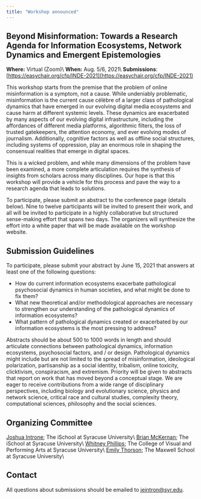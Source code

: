 ```yaml
---
title: "Workshop announced"
---
```


## Beyond Misinformation: Towards a Research Agenda for Information Ecosystems, Network Dynamics and Emergent Epistemologies


**Where:** Virtual (Zoom)\\
**When:** Aug. 5/6, 2021\\
**Submissions**: [https://easychair.org/cfp/INDE-2021](https://easychair.org/cfp/INDE-2021)

This workshop starts from the premise that the problem of online misinformation is a symptom, not a cause. While undeniably problematic, misinformation is the current cause célèbre of a larger class of pathological dynamics that have emerged in our evolving digital media ecosystems and cause harm at different systemic levels. These dynamics are exacerbated by many aspects of our evolving digital infrastructure, including the affordances of different media platforms, algorithmic filters, the loss of trusted gatekeepers, the attention economy, and ever evolving modes of journalism. Additionally, cognitive factors as well as offline social structures, including systems of oppression, play an enormous role in shaping the consensual realities that emerge in digital spaces.    

This is a wicked problem, and while many dimensions of the problem have been examined, a more complete articulation requires the synthesis of insights from scholars across many disciplines. Our hope is that this workshop will provide a vehicle for this process and pave the way to a research agenda that leads to solutions.

To participate, please submit an abstract to the conference page (details below). Nine to twelve participants will be invited to present their work, and all will be invited to participate in a highly collaborative but structured sense-making effort that spans two days. The organizers will synthesize the effort into a white paper that will be made available on the workshop website.

## Submission Guidelines
To participate, please submit your abstract by June 15, 2021 that answers at least one of the following questions:

- How do current information ecosystems exacerbate pathological psychosocial dynamics in human societies, and what might be done to fix them?
- What new theoretical and/or methodological approaches are necessary to strengthen our understanding of the pathological dynamics of information ecosystems?
- What pattern of pathological dynamics created or exacerbated by our information ecosystems is the most pressing to address?

Abstracts should be about 500 to 1000 words in length and should articulate connections between pathological dynamics, information ecosystems, psychosocial factors, and / or design. Pathological dynamics might include but are not limited to the spread of misinformation, ideological polarization, partisanship as a social identity,  tribalism, online toxicity, clicktivism, conspiracism, and extremism. Priority will be given to abstracts that report on work that has moved beyond a conceptual stage. We are eager to receive contributions from a wide range of disciplinary perspectives, including biology and evolutionary science, physics and network science, critical race and cultural studies, complexity theory, computational sciences, philosophy and the social sciences.

## Organizing Committee

[Joshua Introne](http://127.0.0.1:4000/josh-introne/); The iSchool at Syracuse University\\
[Brian McKernan](https://ischool.syr.edu/brian-mckernan/); The iSchool at Syracuse University\\
[Whitney Phillips](https://vpa.syr.edu/people/whitney-phillips/); The College of Visual and Performing Arts at Syracuse University\\
[Emily Thorson](https://www.maxwell.syr.edu/psc/Thorson,_Emily/); The Maxwell School at Syracuse University\\

## Contact
All questions about submissions should be emailed to [jeintron@syr.edu](mailto:jeintron@syr.edu).